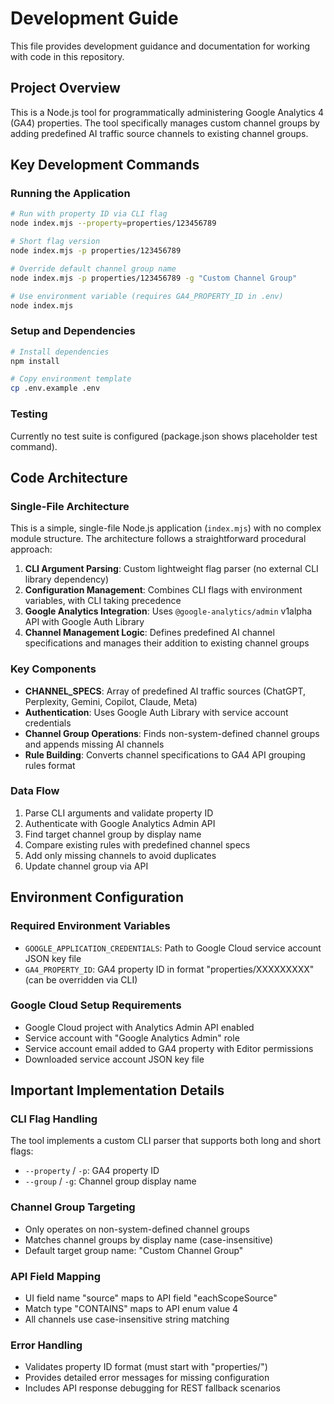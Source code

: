 # Development Guide

This file provides development guidance and documentation for working with code in this repository.

## Project Overview

This is a Node.js tool for programmatically administering Google Analytics 4 (GA4) properties. The tool specifically manages custom channel groups by adding predefined AI traffic source channels to existing channel groups.

## Key Development Commands

### Running the Application
```bash
# Run with property ID via CLI flag
node index.mjs --property=properties/123456789

# Short flag version
node index.mjs -p properties/123456789

# Override default channel group name
node index.mjs -p properties/123456789 -g "Custom Channel Group"

# Use environment variable (requires GA4_PROPERTY_ID in .env)
node index.mjs
```

### Setup and Dependencies
```bash
# Install dependencies
npm install

# Copy environment template
cp .env.example .env
```

### Testing
Currently no test suite is configured (package.json shows placeholder test command).

## Code Architecture

### Single-File Architecture
This is a simple, single-file Node.js application (`index.mjs`) with no complex module structure. The architecture follows a straightforward procedural approach:

1. **CLI Argument Parsing**: Custom lightweight flag parser (no external CLI library dependency)
2. **Configuration Management**: Combines CLI flags with environment variables, with CLI taking precedence
3. **Google Analytics Integration**: Uses `@google-analytics/admin` v1alpha API with Google Auth Library
4. **Channel Management Logic**: Defines predefined AI channel specifications and manages their addition to existing channel groups

### Key Components

- **CHANNEL_SPECS**: Array of predefined AI traffic sources (ChatGPT, Perplexity, Gemini, Copilot, Claude, Meta)
- **Authentication**: Uses Google Auth Library with service account credentials
- **Channel Group Operations**: Finds non-system-defined channel groups and appends missing AI channels
- **Rule Building**: Converts channel specifications to GA4 API grouping rules format

### Data Flow
1. Parse CLI arguments and validate property ID
2. Authenticate with Google Analytics Admin API
3. Find target channel group by display name
4. Compare existing rules with predefined channel specs
5. Add only missing channels to avoid duplicates
6. Update channel group via API

## Environment Configuration

### Required Environment Variables
- `GOOGLE_APPLICATION_CREDENTIALS`: Path to Google Cloud service account JSON key file
- `GA4_PROPERTY_ID`: GA4 property ID in format "properties/XXXXXXXXX" (can be overridden via CLI)

### Google Cloud Setup Requirements
- Google Cloud project with Analytics Admin API enabled
- Service account with "Google Analytics Admin" role
- Service account email added to GA4 property with Editor permissions
- Downloaded service account JSON key file

## Important Implementation Details

### CLI Flag Handling
The tool implements a custom CLI parser that supports both long and short flags:
- `--property` / `-p`: GA4 property ID
- `--group` / `-g`: Channel group display name

### Channel Group Targeting
- Only operates on non-system-defined channel groups
- Matches channel groups by display name (case-insensitive)
- Default target group name: "Custom Channel Group"

### API Field Mapping
- UI field name "source" maps to API field "eachScopeSource"
- Match type "CONTAINS" maps to API enum value 4
- All channels use case-insensitive string matching

### Error Handling
- Validates property ID format (must start with "properties/")
- Provides detailed error messages for missing configuration
- Includes API response debugging for REST fallback scenarios

